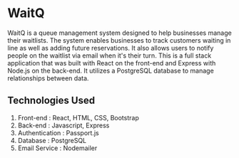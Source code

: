 # WaitQ

WaitQ is a queue management system designed to help businesses manage their waitlists. 
The system enables businesses to track customers waiting in line as well as adding future reservations. 
It also allows users to notify people on the waitlist via email when it's their turn. 
This is a full stack application that was built with React on the front-end and Express with Node.js on the back-end.
It utilizes a PostgreSQL database to manage relationships between data.


## Technologies Used
1. Front-end : React, HTML, CSS, Bootstrap
2. Back-end : Javascript, Express
3. Authentication : Passport.js
4. Database : PostgreSQL
5. Email Service : Nodemailer
